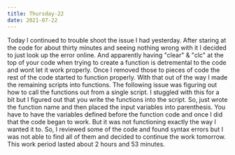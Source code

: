 ```yaml
---
title: Thursday-22
date: 2021-07-22
---
```


Today I continued to trouble shoot the issue I had yesterday. After staring at the code for about thirty minutes and seeing nothing wrong with it I decided to just look up the error
online. And apparently having "clear" & "clc" at the top of your code when trying to create a function is detremental to the code and wont let it work properly. Once I removed those
to pieces of code the rest of the code started to function properly. With that out of the way I made the remaining scripts into functions. The following issue was figuring out
how to call the functions out from a single script. I stuggled with this for a bit but I figured out that you write the functions into the script. So, just wrote the function
name and then placed the input variables into parenthesis. You have to have the variables defined before the function code and once I did that the code began to work. But it 
was not functioning exactly the way I wanted it to. So, I reviewed some of the code and found syntax errors but I was not able to find all of them and decided to continue the work
tomorrow. This work period lasted about 2 hours and 53 minutes.
